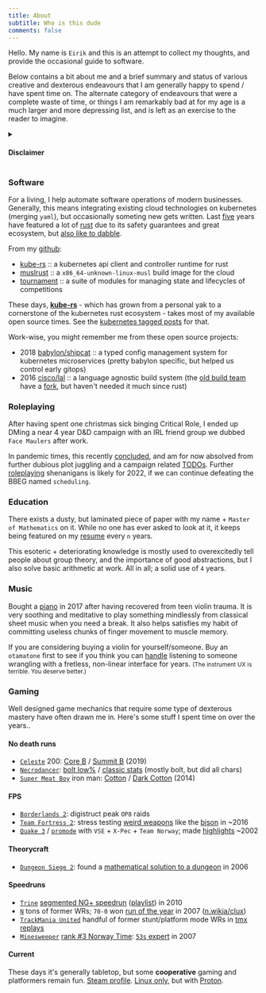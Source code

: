 ```yaml
---
title: About
subtitle: Who is this dude
comments: false
---
```


Hello. My name is `Eirik` and this is an attempt to collect my thoughts, and provide the occasional guide to software.

Below contains a bit about me and a brief summary and status of various creative and dexterous endeavours that I am generally happy to spend / have spent time on. The alternate category of endeavours that were a complete waste of time, or things I am remarkably bad at for my age is a much larger and more depressing list, and is left as an exercise to the reader to imagine.

<details><summary><h4 style="cursor:pointer">Disclaimer</h4></summary>

<small>Posts herein are my own opinions and not those of my employer(s). Words like **we** or **us** is often used in the the mathematical (collaborative) sense and does not necessarily mean consensus.
</small>

<small><small>THESE POSTS ARE DISTRIBUTED “AS IS”, WITHOUT WARRANTY OF ANY KIND, EXPRESS OR IMPLIED, INCLUDING BUT NOT LIMITED TO THE WARRANTIES OF MERCHANTABILITY, FITNESS FOR A PARTICULAR PURPOSE AND NONINFRINGEMENT. IN NO EVENT SHALL THE POSTER BE LIABLE FOR ANY CLAIM.
</small></small>
</details>

### Software
For a living, I help automate software operations of modern businesses. Generally, this means integrating existing cloud technologies on kubernetes (merging `yaml`), but occasionally someting new gets written. Last [five](https://github.com/cisco/lal-build-manager/commit/5247fb2755cf936a81ed9e82ff6b7bbc0af8a03a) years have featured a lot of [rust](https://www.rust-lang.org/) due to its safety guarantees and great ecosystem, but [also like to dabble](https://github.com/clux/magic-forest).

From my [github](https://github.com/clux?tab=repositories):

- [kube-rs](https://github.com/kube-rs/kube-rs) :: a kubernetes api client and controller runtime for rust
- [muslrust](https://github.com/clux/muslrust) :: a `x86_64-unknown-linux-musl` build image for the cloud
- [tournament](https://github.com/clux/tournament) :: a suite of modules for managing state and lifecycles of competitions


These days, **[kube-rs](https://github.com/kube-rs/kube-rs)** - which has grown from a personal yak to a cornerstone of the kubernetes rust ecosystem - takes most of my available open source times. See the [kubernetes tagged posts](/tags/kubernetes) for that.

Work-wise, you might remember me from these open source projects:

- 2018 [babylon/shipcat](https://github.com/babylonhealth/shipcat) :: a typed config management system for kubernetes microservices (pretty babylon specific, but helped us control early gitops)
- 2016 [cisco/lal](https://github.com/cisco/lal-build-manager) :: a language agnostic build system (the [old build team](https://github.com/orgs/lalbuild/people) have a [fork](https://github.com/lalbuild/lal), but haven't needed it much since rust)

### Roleplaying

After having spent one christmas sick binging Critical Role, I ended up DMing a near 4 year D&D campaign with an IRL friend group we dubbed `Face Maulers` after work.

In pandemic times, this recently [concluded](/post/2021-12-05-campaign-concluded/), and am for now absolved from further dubious plot juggling and a campaign related [TODOs](https://github.com/clux/campaign/search?q=TODO). Further [roleplaying](/categories/roleplaying/) shenanigans is likely for 2022, if we can continue defeating the BBEG named `scheduling`.

### Education
There exists a dusty, but laminated piece of paper with my name +  `Master of Mathematics` on it. While no one has ever asked to look at it, it keeps being featured on my [resume](http://clux.github.io/vitae/) every `n` years.

This esoteric + deteriorating knowledge is mostly used to overexcitedly tell people about group theory, and the importance of good abstractions, but I also solve basic arithmetic at work. All in all; a solid use of `4` years.

### Music
Bought a [piano](https://uk.yamaha.com/en/products/musical_instruments/pianos/p_series/index.html) in 2017 after having recovered from teen violin trauma. It is very soothing and meditative to play something mindlessly from classical sheet music when you need a break. It also helps satisfies my habit of committing useless chunks of finger movement to muscle memory.

If you are considering buying a violin for yourself/someone. Buy an `otamatone` first to see if you think you can [handle](https://www.stoppingpoints.com/devils-dictionary/fiddle.html) listening to someone wrangling with a fretless, non-linear interface for years. <small>(The instrument UX is terrible. You deserve better.)</small>

### Gaming
Well designed game mechanics that require some type of dexterous mastery have often drawn me in. Here's some stuff I spent time on over the years..

#### No death runs
- [`Celeste`](https://store.steampowered.com/app/504230/Celeste/) 200: [Core B](https://www.youtube.com/watch?v=I8nM80nDYuc) / [Summit B](https://www.youtube.com/watch?v=6NgrGqRG_8g) (2019)
- [`Necrodancer`](https://store.steampowered.com/app/247080/Crypt_of_the_NecroDancer/): [bolt low%](https://www.youtube.com/watch?v=y1d6hoN9DoM) / [classic stats](https://crypt.toofz.com/p/76561198007590148/classic/classic) (mostly bolt, but did all chars)
- [`Super Meat Boy`](https://store.steampowered.com/app/40800/Super_Meat_Boy/) iron man: [Cotton](https://www.youtube.com/watch?v=8ZeFFwkCLN8) / [Dark Cotton](https://www.youtube.com/watch?v=jgptqlVQGSM) (2014)

#### FPS

- [`Borderlands 2`](https://store.steampowered.com/app/49520/Borderlands_2/): digistruct peak `OP8` raids
- [`Team Fortress 2`](https://store.steampowered.com/app/440/Team_Fortress_2/): stress testing [weird weapons](https://www.youtube.com/watch?v=KVzOLtpO6fU&list=PL4gj5XjL6RRQecS059_tjxRQ4Lu6yUNqB) like the [bison](https://www.reddit.com/r/bisonmasterrace/) in ~2016
- [`Quake 3`](http://www.orangesmoothie.org/tourneyQ3A/) / [`promode`](https://playmorepromode.com/) with `VSE` + `X-Pec` + `Team Norway`; made [highlights](https://www.youtube.com/watch?v=GD3aTJ_jzL8&list=PL4gj5XjL6RRRavXh2KGXQZnRuD-zhE4-k) ~2002

#### Theorycraft

- [`Dungeon Siege 2`](https://store.steampowered.com/app/39200/Dungeon_Siege_II/): found a [mathematical solution to a dungeon](https://clux.github.io/probes/post/2006-08-09-vault-of-therayne/) in 2006

#### Speedruns

- [`Trine`](https://store.steampowered.com/app/35700/Trine_Enchanted_Edition/) [segmented NG+ speedrun](http://speeddemosarchive.com/Trine.html) ([playlist](https://www.youtube.com/watch?v=45T7-Avb5vQ&list=PLDCA837F2416D427B)) in 2010
- [`N`](http://www.metanetsoftware.com/games/n) tons of former WRs; `70-0` won [run of the year](http://n.wikia.com/wiki/The_Dronies) in 2007 ([n.wikia/clux](http://n.wikia.com/wiki/Clux))
- [`TrackMania United`](https://store.steampowered.com/app/7200/Trackmania_United_Forever_Star_Edition/) handful of former stunt/platform mode WRs in [tmx replays](https://united.tm-exchange.com/main.aspx?action=tracksearch&mode=7&id=1273332)
- [`Minesweeper`](http://www.minesweeper.info/downloads/MinesweeperClone.html) [rank #3 Norway Time](https://minesweepergame.com/country-rankings.php?country=132): [`53s` expert](http://www.minesweeper.info/members/files/3552/EirikAlbrigtsen54,49-119-110607.mvf) in 2007

#### Current
These days it's generally tabletop, but some **cooperative** gaming and platformers remain fun. [Steam profile](https://steamcommunity.com/id/sszynrae). [Linux only](https://store.steampowered.com/linux), but with [Proton](https://github.com/ValveSoftware/Proton).
